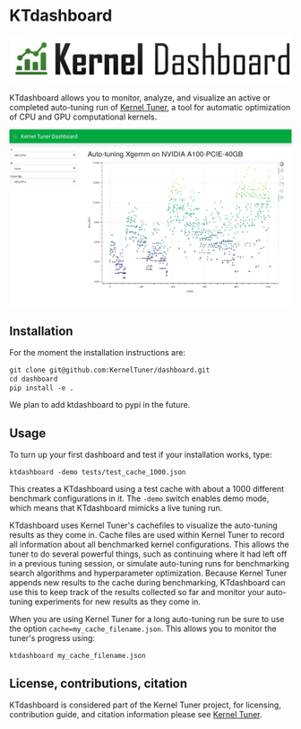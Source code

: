 
# KTdashboard
![Kernel Tuner Dashboard logo](images/logo.png)

KTdashboard allows you to monitor, analyze, and visualize an active or completed auto-tuning run of [Kernel 
Tuner](https://github.com/KernelTuner/kernel_tuner/), a tool for automatic optimization of CPU and GPU computational 
kernels.

![Example dashboard usage image](dashboard.gif)

## Installation

For the moment the installation instructions are:
```
git clone git@github.com:KernelTuner/dashboard.git
cd dashboard
pip install -e .

```
We plan to add ktdashboard to pypi in the future.

## Usage

To turn up your first dashboard and test if your installation works, type:
```
ktdashboard -demo tests/test_cache_1000.json
```
This creates a KTdashboard using a test cache with about a 1000 different benchmark configurations in it.
The ``-demo`` switch enables demo mode, which means that KTdashboard mimicks a live tuning run.

KTdashboard uses Kernel Tuner's cachefiles to visualize the auto-tuning results as they come in. Cache files are used within 
Kernel Tuner to record all information about all benchmarked kernel configurations. This allows the tuner to do several 
powerful things, such as continuing where it had left off in a previous tuning session, or simulate auto-tuning runs for 
benchmarking search algorithms and hyperparameter optimization. Because Kernel Tuner appends new results to the cache during 
benchmarking, KTdashboard can use this to keep track of the results collected so far and monitor your auto-tuning experiments 
for new results as they come in.

When you are using Kernel Tuner for a long auto-tuning run be sure to use the option ``cache=my_cache_filename.json``. This 
allows you to monitor the tuner's progress using:
```
ktdashboard my_cache_filename.json
```

## License, contributions, citation

KTdashboard is considered part of the Kernel Tuner project, for licensing, contribution guide, and citation information please see
[Kernel Tuner](https://github.com/KernelTuner/kernel_tuner/).

